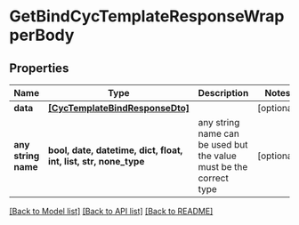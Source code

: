 # GetBindCycTemplateResponseWrapperBody


## Properties
Name | Type | Description | Notes
------------ | ------------- | ------------- | -------------
**data** | [**[CycTemplateBindResponseDto]**](CycTemplateBindResponseDto.md) |  | [optional] 
**any string name** | **bool, date, datetime, dict, float, int, list, str, none_type** | any string name can be used but the value must be the correct type | [optional]

[[Back to Model list]](../README.md#documentation-for-models) [[Back to API list]](../README.md#documentation-for-api-endpoints) [[Back to README]](../README.md)


